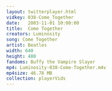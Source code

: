 ```yaml
---
layout: twitterplayer.html
vidkey: 038-Come_Together
date:   2003-11-01 10:00:00
title:  Come Together
creators: Luminosity
song: Come Together
artist: Beatles
width: 640
height: 480
fandoms: Buffy the Vampire Slayer
mp4: Luminosity-038-Come-Together.m4v
mp4size: 46.78 MB
collection: playerVids
---
```


  <div>
  
  </div>
  